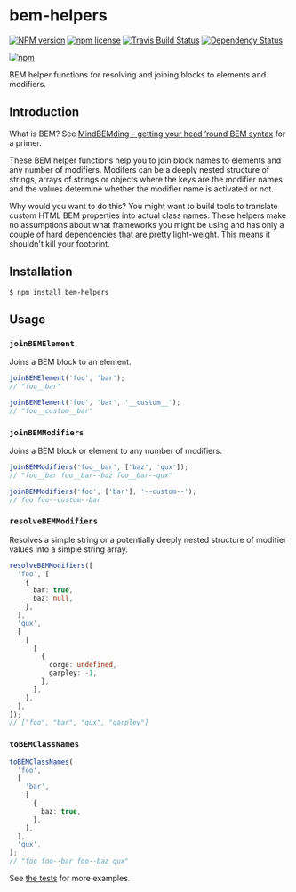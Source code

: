 # bem-helpers

[![NPM version](http://img.shields.io/npm/v/bem-helpers.svg?style=flat)](https://www.npmjs.org/package/bem-helpers)
[![npm license](http://img.shields.io/npm/l/bem-helpers.svg?style=flat-square)](https://www.npmjs.org/package/bem-helpers)
[![Travis Build Status](https://img.shields.io/travis/jedmao/bem-helpers.svg)](https://travis-ci.org/jedmao/bem-helpers)
[![Dependency Status](https://gemnasium.com/badges/github.com/jedmao/bem-helpers.svg)](https://gemnasium.com/github.com/jedmao/bem-helpers)

[![npm](https://nodei.co/npm/bem-helpers.svg?downloads=true)](https://nodei.co/npm/bem-helpers/)

BEM helper functions for resolving and joining blocks to elements and modifiers.

## Introduction

What is BEM? See [MindBEMding – getting your head ’round BEM syntax](https://csswizardry.com/2013/01/mindbemding-getting-your-head-round-bem-syntax/)
for a primer.

These BEM helper functions help you to join block names to elements and any
number of modifiers. Modifers can be a deeply nested structure of strings,
arrays of strings or objects where the keys are the modifier names and the
values determine whether the modifier name is activated or not.

Why would you want to do this? You might want to build tools to translate
custom HTML BEM properties into actual class names. These helpers make no
assumptions about what frameworks you might be using and has only a couple of
hard dependencies that are pretty light-weight. This
means it shouldn't kill your footprint.

## Installation

```
$ npm install bem-helpers
```

## Usage

### `joinBEMElement`

Joins a BEM block to an element.

```ts
joinBEMElement('foo', 'bar');
// "foo__bar"

joinBEMElement('foo', 'bar', '__custom__');
// "foo__custom__bar"
```

### `joinBEMModifiers`

Joins a BEM block or element to any number of modifiers.

```ts
joinBEMModifiers('foo__bar', ['baz', 'qux']);
// "foo__bar foo__bar--baz foo__bar--qux"

joinBEMModifiers('foo', ['bar'], '--custom--');
// foo foo--custom--bar
```

### `resolveBEMModifiers`

Resolves a simple string or a potentially deeply nested structure of modifier
values into a simple string array.

```ts
resolveBEMModifiers([
  'foo', [
    {
      bar: true,
      baz: null,
    },
  ],
  'qux',
  [
    [
      [
        {
          corge: undefined,
          garpley: -1,
        },
      ],
    ],
  ],
]);
// ["foo", "bar", "qux", "garpley"]
```

### `toBEMClassNames`

```ts
toBEMClassNames(
  'foo',
  [
    'bar',
    [
      {
        baz: true,
      },
    ],
  ],
  'qux',
);
// "foo foo--bar foo--baz qux"
```

See [the tests](https://github.com/jedmao/bem-helpers/blob/master/src/index.test.ts)
for more examples.
